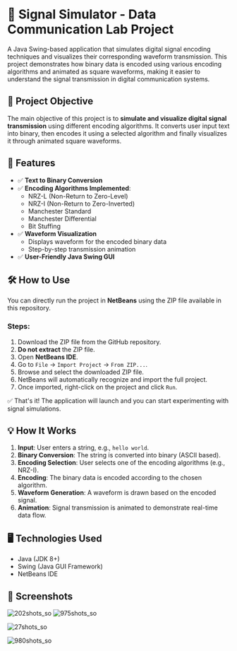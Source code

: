 
# 📶 Signal Simulator - Data Communication Lab Project

A Java Swing-based application that simulates digital signal encoding techniques and visualizes their corresponding waveform transmission. This project demonstrates how binary data is encoded using various encoding algorithms and animated as square waveforms, making it easier to understand the signal transmission in digital communication systems.



## 🧠 Project Objective

The main objective of this project is to **simulate and visualize digital signal transmission** using different encoding algorithms. It converts user input text into binary, then encodes it using a selected algorithm and finally visualizes it through animated square waveforms.



## 🎯 Features

- ✅ **Text to Binary Conversion**
- ✅ **Encoding Algorithms Implemented**:
  - NRZ-L (Non-Return to Zero-Level)
  - NRZ-I (Non-Return to Zero-Inverted)
  - Manchester Standard
  - Manchester Differential
  - Bit Stuffing
- ✅ **Waveform Visualization**
  - Displays waveform for the encoded binary data
  - Step-by-step transmission animation
- ✅ **User-Friendly Java Swing GUI**



## 🛠️ How to Use

You can directly run the project in **NetBeans** using the ZIP file available in this repository.

### Steps:

1. Download the ZIP file from the GitHub repository.
2. **Do not extract** the ZIP file.
3. Open **NetBeans IDE**.
4. Go to `File` → `Import Project` → `From ZIP...`.
5. Browse and select the downloaded ZIP file.
6. NetBeans will automatically recognize and import the full project.
7. Once imported, right-click on the project and click `Run`.

✅ That's it! The application will launch and you can start experimenting with signal simulations.


## 💡 How It Works

1. **Input**: User enters a string, e.g., `hello world`.
2. **Binary Conversion**: The string is converted into binary (ASCII based).
3. **Encoding Selection**: User selects one of the encoding algorithms (e.g., NRZ-I).
4. **Encoding**: The binary data is encoded according to the chosen algorithm.
5. **Waveform Generation**: A waveform is drawn based on the encoded signal.
6. **Animation**: Signal transmission is animated to demonstrate real-time data flow.



## 🖥️ Technologies Used

- Java (JDK 8+)
- Swing (Java GUI Framework)
- NetBeans IDE



## 📸 Screenshots

![202shots_so](https://github.com/user-attachments/assets/4a35f7ab-bba5-46a7-8d5a-c31ee5da5988)
![975shots_so](https://github.com/user-attachments/assets/b4a9b830-262b-4df6-9393-4a6c8597c815)

![27shots_so](https://github.com/user-attachments/assets/17a70572-efc8-43b7-8e56-925c40a1ce59)

![980shots_so](https://github.com/user-attachments/assets/dd7b4203-6549-4ec7-9a89-c42418633606)


